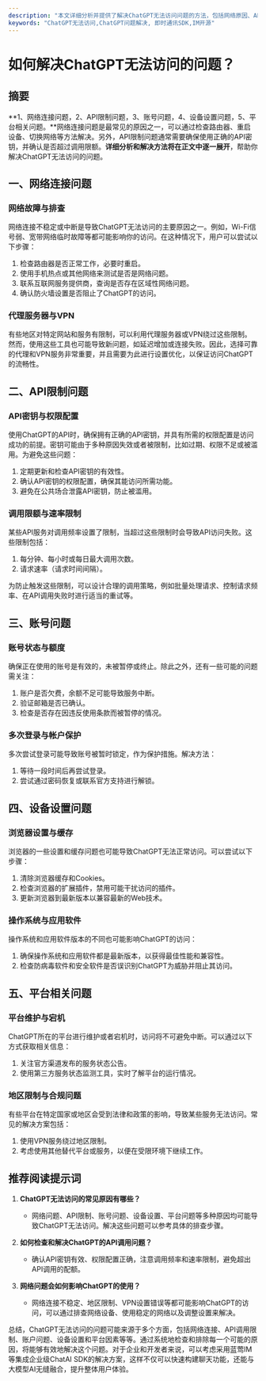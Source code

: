 ```yaml
---
description: "本文详细分析并提供了解决ChatGPT无法访问问题的方法，包括网络原因、API限制等多种可能性及其应对方案。"
keywords: "ChatGPT无法访问,ChatGPT问题解决, 即时通讯SDK,IM开源"
---
```

# 如何解决ChatGPT无法访问的问题？

## 摘要

**1、网络连接问题，2、API限制问题，3、账号问题，4、设备设置问题，5、平台相关问题。**网络连接问题是最常见的原因之一，可以通过检查路由器、重启设备、切换网络等方法解决。另外，API限制问题通常需要确保使用正确的API密钥，并确认是否超过调用限额。**详细分析和解决方法将在正文中逐一展开**，帮助你解决ChatGPT无法访问的问题。

## 一、网络连接问题

### 网络故障与排查

网络连接不稳定或中断是导致ChatGPT无法访问的主要原因之一。例如，Wi-Fi信号弱、宽带网络临时故障等都可能影响你的访问。在这种情况下，用户可以尝试以下步骤：

1. 检查路由器是否正常工作，必要时重启。
2. 使用手机热点或其他网络来测试是否是网络问题。
3. 联系互联网服务提供商，查询是否存在区域性网络问题。
4. 确认防火墙设置是否阻止了ChatGPT的访问。

### 代理服务器与VPN

有些地区对特定网站和服务有限制，可以利用代理服务器或VPN绕过这些限制。然而，使用这些工具也可能导致新问题，如延迟增加或连接失败。因此，选择可靠的代理和VPN服务非常重要，并且需要为此进行设置优化，以保证访问ChatGPT的流畅性。

## 二、API限制问题

### API密钥与权限配置

使用ChatGPT的API时，确保拥有正确的API密钥，并具有所需的权限配置是访问成功的前提。密钥可能由于多种原因失效或者被限制，比如过期、权限不足或被滥用。为避免这些问题：

1. 定期更新和检查API密钥的有效性。
2. 确认API密钥的权限配置，确保其能访问所需功能。
3. 避免在公共场合泄露API密钥，防止被滥用。

### 调用限额与速率限制

某些API服务对调用频率设置了限制，当超过这些限制时会导致API访问失败。这些限制包括：

1. 每分钟、每小时或每日最大调用次数。
2. 请求速率（请求时间间隔）。

为防止触发这些限制，可以设计合理的调用策略，例如批量处理请求、控制请求频率、在API调用失败时进行适当的重试等。

## 三、账号问题

### 账号状态与额度

确保正在使用的账号是有效的，未被暂停或终止。除此之外，还有一些可能的问题需关注：

1. 账户是否欠费，余额不足可能导致服务中断。
2. 验证邮箱是否已确认。
3. 检查是否存在因违反使用条款而被暂停的情况。

### 多次登录与帐户保护

多次尝试登录可能导致账号被暂时锁定，作为保护措施。解决方法：

1. 等待一段时间后再尝试登录。
2. 尝试通过密码恢复或联系官方支持进行解锁。

## 四、设备设置问题

### 浏览器设置与缓存

浏览器的一些设置和缓存问题也可能导致ChatGPT无法正常访问。可以尝试以下步骤：

1. 清除浏览器缓存和Cookies。
2. 检查浏览器的扩展插件，禁用可能干扰访问的插件。
3. 更新浏览器到最新版本以兼容最新的Web技术。

### 操作系统与应用软件

操作系统和应用软件版本的不同也可能影响ChatGPT的访问：

1. 确保操作系统和应用软件都是最新版本，以获得最佳性能和兼容性。
2. 检查防病毒软件和安全软件是否误识别ChatGPT为威胁并阻止其访问。

## 五、平台相关问题

### 平台维护与宕机

ChatGPT所在的平台进行维护或者宕机时，访问将不可避免中断。可以通过以下方式获取相关信息：

1. 关注官方渠道发布的服务状态公告。
2. 使用第三方服务状态监测工具，实时了解平台的运行情况。

### 地区限制与合规问题

有些平台在特定国家或地区会受到法律和政策的影响，导致某些服务无法访问。常见的解决方案包括：

1. 使用VPN服务绕过地区限制。
2. 考虑使用其他替代平台或服务，以便在受限环境下继续工作。

## 推荐阅读提示词

1. **ChatGPT无法访问的常见原因有哪些？**
   - 网络问题、API限制、账号问题、设备设置、平台问题等多种原因均可能导致ChatGPT无法访问。解决这些问题可以参考具体的排查步骤。

2. **如何检查和解决ChatGPT的API调用问题？**
   - 确认API密钥有效、权限配置正确，注意调用频率和速率限制，避免超出API调用的配额。

3. **网络问题会如何影响ChatGPT的使用？**
   - 网络连接不稳定、地区限制、VPN设置错误等都可能影响ChatGPT的访问，可以通过排查网络设备、使用稳定的网络以及调整设置来解决。

总结，ChatGPT无法访问的问题可能来源于多个方面，包括网络连接、API调用限制、账户问题、设备设置和平台因素等等。通过系统地检查和排除每一个可能的原因，将能够有效地解决这个问题。对于企业和开发者来说，可以考虑采用蓝莺IM等集成企业级ChatAI SDK的解决方案，这样不仅可以快速构建聊天功能，还能与大模型AI无缝融合，提升整体用户体验。
